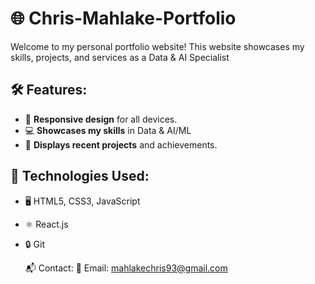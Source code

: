 # 🌐 Chris-Mahlake-Portfolio

Welcome to my personal portfolio website! This website showcases my skills, projects, and services as a Data & AI Specialist

## 🛠 Features:
- 📱 **Responsive design** for all devices.
- 💻 **Showcases my skills** in Data & AI/ML
- 🚀 **Displays recent projects** and achievements.

## 🔧 Technologies Used:
- 🖥 HTML5, CSS3, JavaScript
- ⚛️ React.js
- 🔒 Git


   📬 Contact:
📧 Email: mahlakechris93@gmail.com
